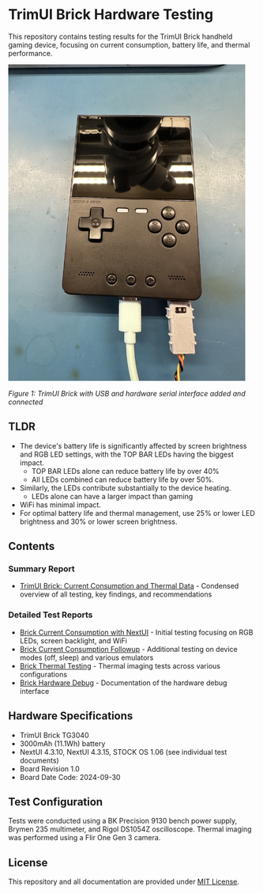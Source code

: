 # TrimUI Brick Hardware Testing

This repository contains testing results for the TrimUI Brick handheld gaming device, focusing on current consumption, battery life, and thermal performance.

<img src="images/debug2.jpeg" width=480 />

*Figure 1: TrimUI Brick with USB and hardware serial interface added and connected*

## TLDR
- The device's battery life is significantly affected by screen brightness and RGB LED settings, with the TOP BAR LEDs having the biggest impact. 
    - TOP BAR LEDs alone can reduce battery life by over 40%
    - All LEDs combined can reduce battery life by over 50%.
- Similarly, the LEDs contribute substantially to the device heating.
    - LEDs alone can have a larger impact than gaming
- WiFi has minimal impact.
- For optimal battery life and thermal management, use 25% or lower LED brightness and 30% or lower screen brightness. 

## Contents

### Summary Report
- [TrimUI Brick: Current Consumption and Thermal Data](TrimUI%20Brick%20Current%20Consumption%20and%20Thermal%20Data.md) - Condensed overview of all testing, key findings, and recommendations

### Detailed Test Reports
- [Brick Current Consumption with NextUI](Brick%20Current%20Consumption%20with%20NextUI.md) - Initial testing focusing on RGB LEDs, screen backlight, and WiFi
- [Brick Current Consumption Followup](Brick%20Current%20Consumption%20followup.md) - Additional testing on device modes (off, sleep) and various emulators
- [Brick Thermal Testing](Brick%20Thermal%20Testing.md) - Thermal imaging tests across various configurations
- [Brick Hardware Debug](Brick%20Hardware%20Debug.md) - Documentation of the hardware debug interface

## Hardware Specifications
- TrimUI Brick TG3040
- 3000mAh (11.1Wh) battery
- NextUI 4.3.10, NextUI 4.3.15, STOCK OS 1.06 (see individual test documents)
- Board Revision 1.0
- Board Date Code: 2024-09-30

## Test Configuration
Tests were conducted using a BK Precision 9130 bench power supply, Brymen 235 multimeter, and Rigol DS1054Z oscilloscope. Thermal imaging was performed using a Flir One Gen 3 camera.

## License
This repository and all documentation are provided under [MIT License](LICENSE).